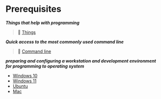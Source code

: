 # Prerequisites

***Things that help with programming***

>📌 [Things](./Assets/things.md)

***Quick access to the most commonly used command line***

>📌 [Command line](./Most-used-command-line)

***preparing and configuring a workstation and development environment for programming to operating system***

- [Windows 10](./Windows-10)
- [Windows 11](./Windows-11)
- [Ubuntu](./Ubuntu/README-home.md)
- [Mac](./Mac/README.md)
